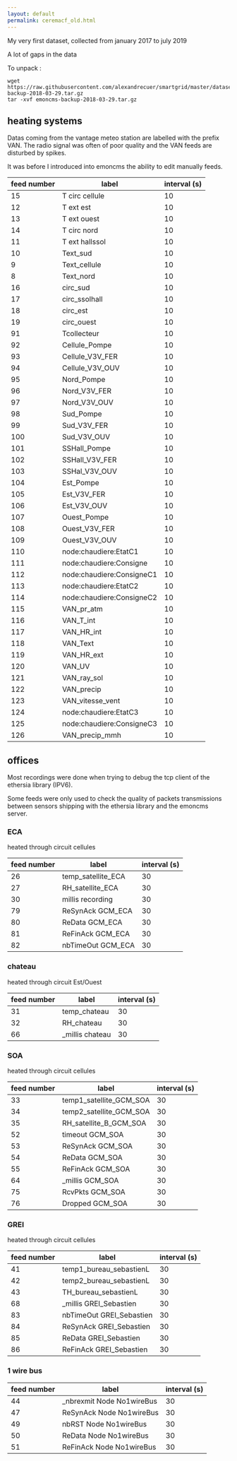```yaml
---
layout: default
permalink: ceremacf_old.html
---
```


My very first dataset, collected from january 2017 to july 2019

A lot of gaps in the data

To unpack :
```
wget https://raw.githubusercontent.com/alexandrecuer/smartgrid/master/datasets/emoncms-backup-2018-03-29.tar.gz
tar -xvf emoncms-backup-2018-03-29.tar.gz
```

## heating systems

Datas coming from the vantage meteo station are labelled with the prefix VAN. The radio signal was often of poor quality and the VAN feeds are disturbed by spikes.

It was before I introduced into emoncms the ability to edit manually feeds.

feed number|label|interval (s)
--|--|--
15 | T circ cellule |10
12 | T ext est |10
13 | T ext ouest |10
14 | T circ nord |10
11 | T ext hallssol |10
10 | Text_sud |10
9 | Text_cellule |10
8 | Text_nord |10
16 | circ_sud |10
17 | circ_ssolhall |10
18 | circ_est |10
19 | circ_ouest |10
91 | Tcollecteur |10
92 | Cellule_Pompe |10
93 | Cellule_V3V_FER |10
94 | Cellule_V3V_OUV |10
95 | Nord_Pompe |10
96 | Nord_V3V_FER |10
97 | Nord_V3V_OUV |10
98 | Sud_Pompe |10
99 | Sud_V3V_FER |10
100 | Sud_V3V_OUV |10
101 | SSHall_Pompe |10
102 | SSHall_V3V_FER |10
103 | SSHal_V3V_OUV |10
104 | Est_Pompe |10
105 | Est_V3V_FER |10
106 | Est_V3V_OUV |10
107 | Ouest_Pompe |10
108 | Ouest_V3V_FER |10
109 | Ouest_V3V_OUV |10
110 | node:chaudiere:EtatC1 |10
111 | node:chaudiere:Consigne |10
112 | node:chaudiere:ConsigneC1 |10
113 | node:chaudiere:EtatC2 |10
114 | node:chaudiere:ConsigneC2 |10
115 | VAN_pr_atm |10
116 | VAN_T_int |10
117 | VAN_HR_int |10
118 | VAN_Text |10
119 | VAN_HR_ext |10
120 | VAN_UV |10
121 | VAN_ray_sol |10
122 | VAN_precip |10
123 | VAN_vitesse_vent |10
124 | node:chaudiere:EtatC3 |10
125 | node:chaudiere:ConsigneC3 |10
126 | VAN_precip_mmh |10

## offices

Most recordings were done when trying to debug the tcp client of the ethersia library (IPV6).

Some feeds were only used to check the quality of packets transmissions between sensors shipping with the ethersia library and the emoncms server.

### ECA

heated through circuit cellules

feed number|label|interval (s)
--|--|--
26 | temp_satellite_ECA |30
27 | RH_satellite_ECA |30
30 | millis recording |30
79 | ReSynAck GCM_ECA |30
80 | ReData GCM_ECA |30
81 | ReFinAck GCM_ECA |30
82 | nbTimeOut GCM_ECA |30

### chateau

heated through circuit Est/Ouest

feed number|label|interval (s)
--|--|--
31 | temp_chateau |30
32 | RH_chateau |30
66 | _millis chateau |30

### SOA

heated through circuit cellules

feed number|label|interval (s)
--|--|--
33 | temp1_satellite_GCM_SOA |30
34 | temp2_satellite_GCM_SOA |30
35 | RH_satellite_B_GCM_SOA |30
52 | timeout GCM_SOA |30
53 | ReSynAck GCM_SOA |30
54 | ReData GCM_SOA |30
55 | ReFinAck GCM_SOA |30
64 | _millis GCM_SOA |30
75 | RcvPkts GCM_SOA |30
76 | Dropped GCM_SOA |30

### GREI

heated through circuit cellules

feed number|label|interval (s)
--|--|--
41 | temp1_bureau_sebastienL |30
42 | temp2_bureau_sebastienL |30
43 | TH_bureau_sebastienL |30
68 | _millis GREI_Sebastien |30
83 | nbTimeOut GREI_Sebastien |30
84 | ReSynAck GREI_Sebastien |30
85 | ReData GREI_Sebastien |30
86 | ReFinAck GREI_Sebastien |30

### 1 wire bus

feed number|label|interval (s)
--|--|--
44 | _nbrexmit Node No1wireBus |30
47 | ReSynAck Node No1wireBus |30
49 | nbRST Node No1wireBus |30
50 | ReData Node No1wireBus |30
51 | ReFinAck Node No1wireBus |30
